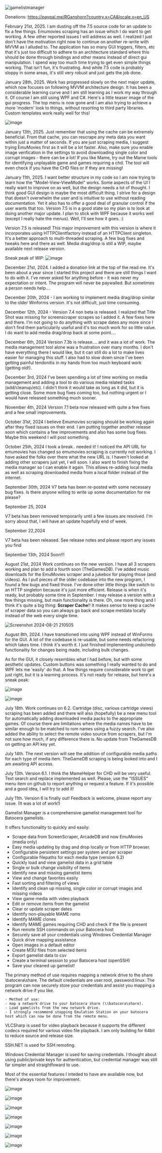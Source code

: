 ![gamelistmanager](https://github.com/RobG66/Gamelist-Manager/assets/91415974/42f6a366-00f5-4f1f-bb43-76816006d47b)

Donations: https://paypal.me/RGanshorn?country.x=CA&locale.x=en_US


February 21st, 2025.  I am dusting off the 7.5 source code for an update to fix a few things.  Emumovies scraping has an issue which I do want to get working.  A few other reported issues I will address as well.  I realized I just don't have the motivation right now to continue on another re-write with MVVM as I alluded to.  The application has so many GUI triggers, filters, etc that it's just too difficult to adhere to an architecture standard where this should be done through bindings and other means instead of direct gui manipulation.  I spend way too much time trying to get even simple things working.  That isn't fun, it's frustrating.  And while 7.5 code is probably sloppy in some areas, it's still very robust and just gets the job done.       


January 28th, 2025.  Work has progressed slowly on the next major update, which now focuses on following MVVM architecture design.  It has been a considerable learning curve and I am still learning as I work my way through it.  Of course I am still using WPF and C#.  Here's a little teaser image of the gui progress.  The top menu is now gone and I am also trying to achieve a more 'modern' look to things, without resorting to third party libraries.  Custom templates work really well for this!  

![image](https://github.com/user-attachments/assets/8c35c9cd-4dc7-43f3-aec1-e290309fd3d4)



January 13th, 2025.  Just remember that using the cache can be extremely beneficial.  From that cache, you can rescrape any meta data you want within just a matter of seconds.  If you are just scraping media, I suggest trying EmuMovies first as it will be a lot faster.  Also, make sure you enable image verification in the settings to avoid downloading single color and corrupt images - there can be a lot!   If you like Mame, try out the Mame tools for identifying unplayable game and games requiring a chd.  The tool will even check if you have the CHD files or if they are missing!   


January 11th, 2025.  I want better structure in my code so I am now trying to learn how the "Model-View-ViewModel" works.  Some aspects of the UI I really want to improve on as well, but the design needs a lot of thought.  I think good GUI design is maybe the most difficult thing.  I strive for a design that doesn't overwhelm the user and is intuitive to use without reading documentation.  Yet it also has to offer a good deal of granular control if the user wants that too.  Version 7.5 is in a good state so my plan is to look at doing another major update.  I plan to stick with WPF because it works well (except I really hate the menus).  Well, I'll see how it goes. :)   


Version 7.5 is released!  This major improvement with this version is where it incorporates using HTTPClientfactory instead of an HTTPClient singleton.  It's a better approach to multi-threaded scraping.  A few bug fixes and tweaks here and there as well.  Media drag/drop is still a WIP, maybe available next release version.  



Sneak peak of WIP:
![image](https://github.com/user-attachments/assets/3fce76b1-6114-438f-b8bd-b0127de59a87)




December 21st, 2024.  I added a donation link at the top of the read me.  It's been about a year since I started this project and there are still things I want to do with it.  I've never asked for anything before - it was never my expectation or intent.  The program will never be paywalled.  But sometimes a person needs help....        


December 20th, 2024 - I am working to implement media drag/drop similar to the older Winforms version.  It's not difficult, just time consuming.  


December 12th, 2024 - Version 7.4 non beta is released.  I realized that Title Shot was missing for screenscraper scrapes so I added it.  A few fixes here and there.  I'm not going to do anything with scrape dates any more since I don't find them particularily useful and it's too much work for so little value.  I do want to add media drag/drop back at some point....   


December 6th, 2024
 Version 7.3b is release.... and it was a lot of work.  The media management tool alone was a frustration over many months.  I don't have everything there I would like, but it can still do a lot to make lives easier for managing this stuff.  I also had to slow down since I've been getting painful tendonitis in my hands from too much keyboard work (getting old!).  


December 3rd, 2024
 I've been spending a lot of time working on media management and adding a tool to do various media related tasks (add/cleanup/etc).  I didn't think it would take as long as it did, but it is getting close.  Some more bug fixes coming too, but nothing urgent or I would have released something much sooner.   


November 4th, 2024
 Version 7.1 beta now released with quite a few fixes and a few small improvements.  
 



October 31st, 2024
 I believe Emumovies scraping should be working again after they fixed issues on their end.  I am putting together another release soon which contains a few improvements and also has some bug fixes.  Maybe this weekend I will post something.



October 25th, 2024
 I took a break.. needed it!  I noticed the API URL for emumovies has changed so emumovies scraping is currently not working.  I have asked the folks over there what the new URL is.  I haven't looked at adding other scrapers just yet, I will soon.  I also want to finish fixing the media manager so I can enable it again.  This allows re-adding local media as well as scraping downloaded media from a local folder instead of the internet.


September 30th, 2024
 V7 beta has been re-posted with some necessary bug fixes.  Is there anyone willing to write up some documentation for me please?
 

September 25, 2024

 V7 beta has been removed temporarily until a few issues are resolved.  I'm sorry about that, I will have an update hopefully end of week.


September 22,2024

 V7 beta has been released.  See release notes and please report any issues you find




September 13th, 2024
Soon!!!

August 21st, 2024
 Work continues on  the new version.  I have all 3 scrapers working and plan to add a fourth soon (TheGamesDB).  I've added music downloads for the EmuMovies scraper and a jukebox for playing those (and videos).  As I pull pieces of the older codebase into the new program, I found a few bugs and fixed those.  I've done other little things like switch to an HTTP singleton because it's just more efficient.  Release is when it's ready, but probably some time in September.  I may release a version with a few things missing, but main functionality is there.  Oh, one more thing and I think it's quite a big thing: **Scraper Cache**!!  It makes sense to keep a cache of scraper data so you can always go back and scrape metdata locally instead of the web every single time. 
    


 ![Screenshot 2024-08-21 210505](https://github.com/user-attachments/assets/95a41dd4-5794-4429-93ce-d49a15ff2e77)


August 8th, 2024.
 I have transitioned into using WPF instead of WinForms for the GUI.  A lot of the codebase is re-usable, but some needs refactoring which takes time.  I think it's worth it.  I just finished implementing undo/redo functionality for changes being made, including bulk changes.  

  As for the GUI, it closely resembles what I had before, but with some aesthetic updates.  Custom buttons was something I really wanted to do and WPF lets me 'easily' do that.  A few things require considerable work to get just right, but it is a learning process.  It's not ready for release, but here's a sneak peak:  


 ![image](https://github.com/user-attachments/assets/cffcf79c-fb5e-4584-a6be-f19f2303268b)

![image](https://github.com/user-attachments/assets/5a2ea355-c774-4bf5-b47d-677c087e2a15)

 



July 18th.  Work continues on 6.2.  Cartridge (disc, various cartridge views) scraping has been added and there will also (hopefully) be a new menu tool for automatically adding downloaded media packs to the appropriate games.  Of course there are limitations where the media names have to be similar enough to be matched to rom names using a fuzzy search.  I've also added the ability to select the remote video source from scrapers, but I'm not sure how much, if any difference there is.  No update from TheGamesDB on getting an API key yet.  

July 14th.  The next version will see the addition of configurable media paths for each type of media item.  TheGameDB scraping is being looked into and I am awaiting API access.

July 13th.  Version 6.1.  I think the MameHelper for CHD will be very useful.  Text search and replace implemented as well.  Please, use the "ISSUES" menu item on github to report anything or request a feature.  If it's possible and a good idea, I will try to add it!

July 11th.  Version 6 is finally out!  Feedback is welcome, please report any issue.  (It was a lot of work!)

Gamelist Manager is a comprehensive gamelist management tool for Batocera gamelists.    

It offers functionality to quickly and easily:
  
- Scrape data from ScreenScraper, ArcadeDB and now EmuMovies (media only)
- Easy media updating by drag and drop locally or from HTTP browser.
- Configurable persistent settings per system and per scraper
- Configurable filepaths for each media type (version 6.2)
- Quickly load and view gamelist data in a grid table
- Single or bulk change visibility of items
- Identify new and missing gamelist items
- View and change favorites easily
- Fast sorting and filtering of views 
- Identify and clean up missing, single color or corrupt images and missing videos
- View game media with video playback
- Edit or remove items from the gamelist
- Clear or update scraper dates
- Identify non-playable MAME roms
- Identify MAME clones
- Identify MAME games requiring CHD and check if the file is present
- Run remote SSH commands on your Batocera host
- Securely save all your credentials using Windows Credential Manager
- Quick drive mapping assistance
- Open images in a default editor
- Create M3U files from selected items
- Export gamelist data to csv
- Create a terminal session to your Batocera host (openSSH)
- Save your cleaned up gamelist!

The primary method of use requires mapping a network drive to the share  \\batocera\share.  The default credentials are user:root, password:linux.  The program can now securely store your credentials and assist you mapping a network drive if you like.


    - Method of use:
    - map a network drive to your batocera share (\\batocera\share).
    - Load gamelists from the new network drive.
    - I strongly recommend stopping Emulation Station on your batocera host which can now be done from the remote menu.
    

VLCSharp is used for video playback because it supports the different codecs required for various video file playback.  I am only building for 64bit to reduce source and release size.    

SSH.NET is used for SSH remoting.

Windows Credential Manager is used for saving credentials.  I thought about using public/private keys for authentication, but credential manager was still far simpler and straightfoward to use.

Most of the essential features I inteded to have are available now, but there's always room for improvement.

 ![image](https://github.com/user-attachments/assets/c246b08e-e95f-47d7-949a-a2ea99216d98)

![image](https://github.com/user-attachments/assets/cdacb479-876f-410a-b5ac-c43e8d66b902)

![image](https://github.com/user-attachments/assets/a41c4432-b84b-483f-a0f9-7e3458a3e64e)

![image](https://github.com/user-attachments/assets/f5496cc1-2ec8-402a-8d4b-3304791968f4)

![image](https://github.com/user-attachments/assets/fbf4afad-5de0-4745-be37-49b12e4392a8)

![image](https://github.com/user-attachments/assets/be99978a-a1b0-4b0b-b4e6-e88ebf98d7da)

![image](https://github.com/user-attachments/assets/bbd0cf82-ffa4-4384-a1e9-b93ba2d5cf87)





